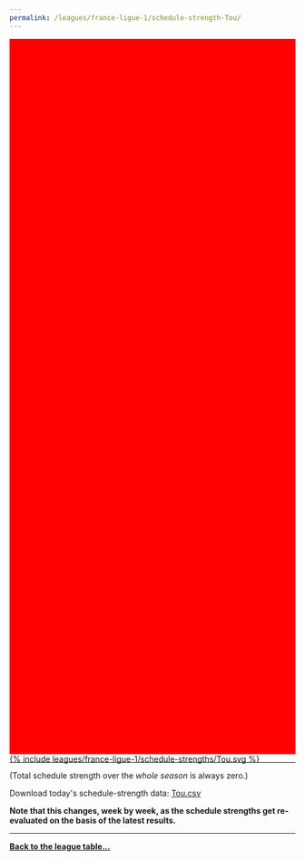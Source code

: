 ```yaml
---
permalink: /leagues/france-ligue-1/schedule-strength-Tou/
---
```


<style>
.svg-wrap {
    background-color:red;
    height:0;
    padding-top:250%; /* 350px/550px */
    position: relative;
}

svg {
    background-color: white;
    height: 100%;
    display:block;
    width: 100%;
    position: absolute;
    top:0;
    left:0;
}
</style>


<div class="svg-wrap">
{% include leagues/france-ligue-1/schedule-strengths/Tou.svg %}
</div>

-----

(Total schedule strength over the *whole season* is always zero.)


Download today's schedule-strength data: [Tou.csv](/assets/leagues/france-ligue-1/2025/schedule-strengths/Tou.csv)

**Note that this changes, week by week, as the schedule strengths get re-evaluated on the
basis of the latest results.**

-----

[**Back to the league table...**](/leagues/france-ligue-1)


